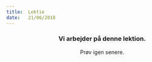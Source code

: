```yaml
---
title:  Lektie
date:   21/06/2018
---
```


### <center>Vi arbejder på denne lektion.</center>
<center>Prøv igen senere.</center>